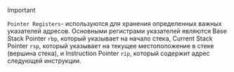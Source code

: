 > [!important]
> `Pointer Registers`- используются для хранения определенных важных указателей адресов. Основными регистрами указателей являются Base Stack Pointer `rbp`, который указывает на начало стека, Current Stack Pointer `rsp`, который указывает на текущее местоположение в стеке (вершина стека), и Instruction Pointer `rip`, который содержит адрес следующей инструкции.

